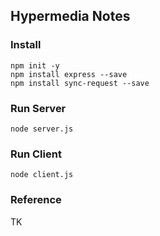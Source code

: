 ## Hypermedia Notes

### Install
```
npm init -y
npm install express --save
npm install sync-request --save
```

### Run Server
```
node server.js
```

### Run Client
```
node client.js
```

### Reference
TK

